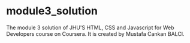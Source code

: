 # module3_solution
The module 3 solution of JHU'S HTML, CSS and Javascript for Web Developers course on Coursera. It is created by Mustafa Cankan BALCI. 
